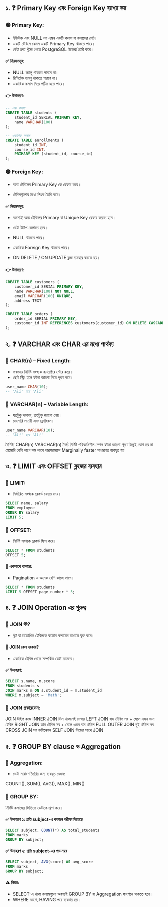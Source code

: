 ## ১. ❓ Primary Key এবং Foreign Key ব্যাখ্যা কর

### 🟢 Primary Key:
- ইউনিক এবং NULL নয় এমন একটি কলাম বা কলামের সেট।
- একটি টেবিলে কেবল একটি Primary Key থাকতে পারে।
- ডেটা দ্রুত খুঁজে পেতে PostgreSQL ইন্ডেক্স তৈরি করে।

#### ✅ নিয়মসমূহ:
- NULL ভ্যালু থাকতে পারবে না।
- রিপিটেড ভ্যালু থাকতে পারবে না।
- একাধিক কলাম নিয়ে গঠিত হতে পারে।

#### 👉 উদাহরণ:
```sql
-- এক কলাম
CREATE TABLE students (
    student_id SERIAL PRIMARY KEY,
    name VARCHAR(100)
);

-- একাধিক কলাম
CREATE TABLE enrollments (
    student_id INT,
    course_id INT,
    PRIMARY KEY (student_id, course_id)
);
```
### 🟢 Foreign Key:
  - অন্য টেবিলের Primary Key কে রেফার করে।

  - টেবিলগুলোর মধ্যে লিংক তৈরি করে।

#### ✅ নিয়মসমূহ:
- অবশ্যই অন্য টেবিলের Primary বা Unique Key রেফার করতে হবে।

- ডেটা টাইপ মেলাতে হবে।

- NULL থাকতে পারে।

- একাধিক Foreign Key থাকতে পারে।

- ON DELETE / ON UPDATE ক্লজ ব্যবহার করতে হয়।

#### 👉 উদাহরণ:
```sql
CREATE TABLE customers (
    customer_id SERIAL PRIMARY KEY,
    name VARCHAR(100) NOT NULL,
    email VARCHAR(100) UNIQUE,
    address TEXT
);

CREATE TABLE orders (
    order_id SERIAL PRIMARY KEY,
    customer_id INT REFERENCES customers(customer_id) ON DELETE CASCADE
);
```
## ২. ❓ VARCHAR এবং CHAR এর মধ্যে পার্থক্য
### 🔹 CHAR(n) – Fixed Length:
- সবসময় নির্দিষ্ট সংখ্যক ক্যারেক্টার স্টোর করে।
- ছোট স্ট্রিং হলে ফাঁকা জায়গা দিয়ে পূরণ করে।

```sql
user_name CHAR(10);
-- 'Ali' হবে 'Ali'
```
### 🔹 VARCHAR(n) – Variable Length:
- যতটুকু দরকার, ততটুকু জায়গা নেয়।
- মেমোরি সাশ্রয়ী এবং ফ্লেক্সিবল।

```sql
user_name VARCHAR(10);
-- 'Ali' হবে 'Ali'
```
বৈশিষ্ট্য 	CHAR(n)	VARCHAR(n)
দৈর্ঘ্য	নির্দিষ্ট	পরিবর্তনশীল
স্পেস	ফাঁকা জায়গা পূরণ	কিছুই যোগ হয় না
মেমোরি	বেশি লাগে	কম লাগে
পারফরম্যান্স	Marginally faster	সাধারণত ব্যবহৃত হয়

## ৩. ❓ LIMIT এবং OFFSET ক্লজের ব্যবহার
### 🔹 LIMIT:
- নির্ধারিত সংখ্যক রেকর্ড ফেরত দেয়।

```sql
SELECT name, salary
FROM employee
ORDER BY salary
LIMIT 5;
```
### 🔹 OFFSET:
- নির্দিষ্ট সংখ্যক রেকর্ড স্কিপ করে।

```sql
SELECT * FROM students
OFFSET 5;
```
#### 🔸 একসাথে ব্যবহার:
- Pagination এ অনেক বেশি কাজে লাগে।

```sql
SELECT * FROM students
LIMIT 5 OFFSET page_number * 5;
```
## ৪. ❓ JOIN Operation এর গুরুত্ব
### 🔹 JOIN কী?
- দুই বা ততোধিক টেবিলকে কমোন কলামের মাধ্যমে যুক্ত করে।

#### 🔶 JOIN কেন দরকার?
- একাধিক টেবিল থেকে সম্পর্কিত ডেটা আনতে।

#### ✅ উদাহরণ:
```sql
SELECT s.name, m.score
FROM students s
JOIN marks m ON s.student_id = m.student_id
WHERE m.subject = 'Math';
```
### 📂 JOIN প্রকারভেদ:
JOIN টাইপ	কাজ
INNER JOIN	মিল থাকলেই দেখায়
LEFT JOIN	বাম টেবিল সব + মেলে এমন ডান টেবিল
RIGHT JOIN	ডান টেবিল সব + মেলে এমন বাম টেবিল
FULL OUTER JOIN	দুই টেবিল সব
CROSS JOIN	সব কম্বিনেশন
SELF JOIN	নিজের সাথে JOIN

## ৫. ❓ GROUP BY clause ও Aggregation
### 🧠 Aggregation:
- ডেটা সারাংশ তৈরির জন্য ব্যবহৃত যেমন:

COUNT(), SUM(), AVG(), MAX(), MIN()

### 🧠 GROUP BY:
নির্দিষ্ট কলামের ভিত্তিতে ডেটাকে গ্রুপ করে।

#### ✅ উদাহরণ ১: প্রতি subject-এ কয়জন পরীক্ষা দিয়েছে
```sql
SELECT subject, COUNT(*) AS total_students
FROM marks
GROUP BY subject;
```
#### ✅ উদাহরণ ২: প্রতি subject-এর গড় নম্বর
```sql
SELECT subject, AVG(score) AS avg_score
FROM marks
GROUP BY subject;
```
#### ⚠️ নিয়ম:
- SELECT-এ থাকা কলামগুলো অবশ্যই GROUP BY বা Aggregation ফাংশনে থাকতে হবে।
- WHERE আগে, HAVING পরে ব্যবহার হয়।

